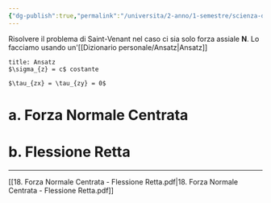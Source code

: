```yaml
---
{"dg-publish":true,"permalink":"/universita/2-anno/1-semestre/scienza-delle-costruzioni/appunti/18-sv-forza-normale-centrata-and-flessione-retta/"}
---
```



Risolvere il problema di Saint-Venant nel caso ci sia solo forza assiale $\mathbf{N}$.
Lo facciamo usando un'[[Dizionario personale/Ansatz\|Ansatz]]

```ad-success
title: Ansatz
$\sigma_{z} = c$ costante

$\tau_{zx} = \tau_{zy} = 0$

```

# a. Forza Normale Centrata

# b. Flessione Retta







___

[[18. Forza Normale Centrata - Flessione Retta.pdf\|18. Forza Normale Centrata - Flessione Retta.pdf]]